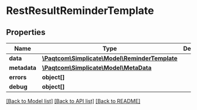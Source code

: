 # RestResultReminderTemplate

## Properties

 Name         | Type                                                              | Description | Notes      
--------------|-------------------------------------------------------------------|-------------|------------
 **data**     | [**\Paqtcom\Simplicate\Model\ReminderTemplate**](ReminderTemplate.md) |             | [optional] 
 **metadata** | [**\Paqtcom\Simplicate\Model\MetaData**](MetaData.md)                 |             | [optional] 
 **errors**   | **object[]**                                                      |             | [optional] 
 **debug**    | **object[]**                                                      |             | [optional] 

[[Back to Model list]](../README.md#documentation-for-models) [[Back to API list]](../README.md#documentation-for-api-endpoints) [[Back to README]](../README.md)


